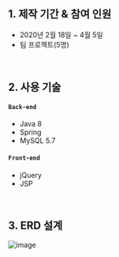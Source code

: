 
## 1. 제작 기간 & 참여 인원
- 2020년 2월 18일 ~ 4월 5일
- 팀 프로젝트(5명)

</br>

## 2. 사용 기술
#### `Back-end`
  - Java 8
  - Spring
  - MySQL 5.7
  
#### `Front-end`
  - jQuery
  - JSP

</br>

## 3. ERD 설계
![image](https://user-images.githubusercontent.com/69364279/152341195-829c8b1a-6ef3-4224-aab2-9291ef8ed02c.png)





</br>



